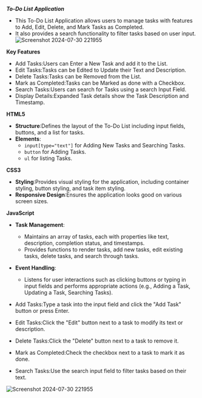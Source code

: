 ***To-Do List Application***
- This To-Do List Application allows users to manage tasks with features to Add, Edit, Delete, and Mark Tasks as Completed. 
- It also provides a search functionality to filter tasks based on user input.
   ![Screenshot 2024-07-30 221955](https://github.com/user-attachments/assets/502fe010-402c-4331-bdc2-d3cfacbd3ed7)

**Key Features**
- Add Tasks:Users can Enter a New Task and add it to the List.
- Edit Tasks:Tasks can be Edited to Update their Text and Description.
- Delete Tasks:Tasks can be Removed from the List.
- Mark as Completed:Tasks can be Marked as done with a Checkbox.
- Search Tasks:Users can search for Tasks using a search Input Field.
- Display Details:Expanded Task details show the Task Description and Timestamp.

**HTML5**
- **Structure**:Defines the layout of the To-Do List including input fields, buttons, and a list for tasks.
- **Elements**:
  - `input[type="text"]` for Adding New Tasks and Searching Tasks.
  - `button` for Adding Tasks.
  - `ul` for listing Tasks.

**CSS3**
- **Styling**:Provides visual styling for the application, including container styling, button styling, and task item styling.
- **Responsive Design**:Ensures the application looks good on various screen sizes.

**JavaScript**
- **Task Management**:
  - Maintains an array of tasks, each with properties like text, description, completion status, and timestamps.
  - Provides functions to render tasks, add new tasks, edit existing tasks, delete tasks, and search through tasks.
- **Event Handling**:
  - Listens for user interactions such as clicking buttons or typing in input fields and performs appropriate actions (e.g., Adding a Task, Updating a Task, Searching Tasks).

- Add Tasks:Type a task into the input field and click the "Add Task" button or press Enter.
- Edit Tasks:Click the "Edit" button next to a task to modify its text or description.
- Delete Tasks:Click the "Delete" button next to a task to remove it.
- Mark as Completed:Check the checkbox next to a task to mark it as done.
- Search Tasks:Use the search input field to filter tasks based on their text.

![Screenshot 2024-07-30 221955](https://github.com/user-attachments/assets/502fe010-402c-4331-bdc2-d3cfacbd3ed7)
